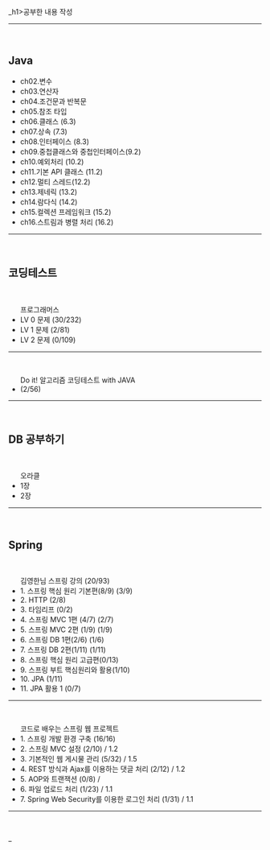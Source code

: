 _h1>공부한 내용 작성 </h1>
<hr>
<br>

<h2> Java </h2>
<ul>
 <li>ch02.변수</li>
 <li>ch03.연산자</li>
 <li>ch04.조건문과 반복문</li>

 <li>ch05.참조 타입</li>
 <li>ch06.클래스 (6.3)</li>
 <li>ch07.상속 (7.3)</li>
 <li>ch08.인터페이스 (8.3)</li>
 <li>ch09.중첩클래스와 중첩인터페이스(9.2)</li>
 <li>ch10.예외처리 (10.2)</li>
 <li>ch11.기본 API 클래스 (11.2) </li> 
 <li>ch12.멀티 스레드(12.2)</li>
 <li>ch13.제네릭 (13.2) </li>
 <li>ch14.람다식 (14.2) </li> 
 <li>ch15.컬렉션 프레임워크 (15.2) </li>
 <li>ch16.스트림과 병렬 처리 (16.2) </li>    
</ul>
<hr>
<br>

<h2> 코딩테스트 </h2><br>
<ul> 프로그래머스
 <li> LV 0 문제 (30/232) </li>
 <li> LV 1 문제 (2/81) </li>
 <li> LV 2 문제 (0/109) </li>
</ul>
<hr>
<br>
<ul> Do it! 알고리즘 코딩테스트 with JAVA
 <li> (2/56) </li>

</ul>
<hr>
<br>

<h2> DB 공부하기 </h2><br>
<ul> 오라클
 <li> 1장 </li>
 <li> 2장 </li>
</ul>
<hr>
<br>


<h2> Spring </h2><br>
<ul> 김영한님 스프링 강의 (20/93)
 <li> 1. 스프링 핵심 원리 기본편(8/9) (3/9)  </li> 
 <li> 2. HTTP (2/8) </li> 
 <li> 3. 타임리프 (0/2) </li> 
 <li> 4. 스프링 MVC 1편 (4/7) (2/7) </li>
 <li> 5. 스프링 MVC 2편 (1/9) (1/9) </li>
 <li> 6. 스프링 DB 1편(2/6) (1/6) </li>
 <li> 7. 스프링 DB 2편(1/11) (1/11) </li>
 <li> 8. 스프링 핵심 원리 고급편(0/13)  </li>
 <li> 9. 스프링 부트 핵심원리와 활용(1/10)  </li>
 <li> 10. JPA (1/11) </li>
 <li> 11. JPA 활용 1 (0/7) </li>
</ul>
<hr>
<br>
<ul> 코드로 배우는 스프링 웹 프로젝트 
 <li> 1. 스프링 개발 환경 구축 (16/16) </li>
 <li> 2. 스프링 MVC 설정 (2/10) / 1.2</li>
 <li> 3. 기본적인 웹 게시물 관리 (5/32) / 1.5</li>
 <li> 4. REST 방식과 Ajax를 이용하는 댓글 처리 (2/12) / 1.2</li>
 <li> 5. AOP와 트랜잭션 (0/8) / </li>
 <li> 6. 파일 업로드 처리 (1/23) / 1.1</li>
 <li> 7. Spring Web Security를 이용한 로그인 처리 (1/31) / 1.1</li>
</ul>
<hr>
<br>













_
